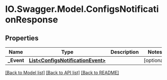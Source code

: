 # IO.Swagger.Model.ConfigsNotificationResponse
## Properties

Name | Type | Description | Notes
------------ | ------------- | ------------- | -------------
**_Event** | [**List&lt;ConfigsNotificationEvent&gt;**](ConfigsNotificationEvent.md) |  | [optional] 

[[Back to Model list]](../README.md#documentation-for-models) [[Back to API list]](../README.md#documentation-for-api-endpoints) [[Back to README]](../README.md)

